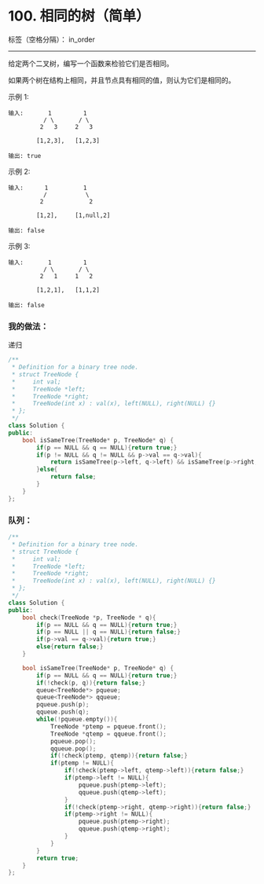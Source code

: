﻿# 100. 相同的树（简单）

标签（空格分隔）： in_order

---
给定两个二叉树，编写一个函数来检验它们是否相同。

如果两个树在结构上相同，并且节点具有相同的值，则认为它们是相同的。

示例 1:

    输入:       1         1
              / \       / \
             2   3     2   3
    
            [1,2,3],   [1,2,3]
    
    输出: true

示例 2:

    输入:      1          1
              /           \
             2             2
    
            [1,2],     [1,null,2]
    
    输出: false

示例 3:

    输入:       1         1
              / \       / \
             2   1     1   2
    
            [1,2,1],   [1,1,2]
    
    输出: false


### 我的做法：   
递归
```C++
/**
 * Definition for a binary tree node.
 * struct TreeNode {
 *     int val;
 *     TreeNode *left;
 *     TreeNode *right;
 *     TreeNode(int x) : val(x), left(NULL), right(NULL) {}
 * };
 */
class Solution {
public:
    bool isSameTree(TreeNode* p, TreeNode* q) {
        if(p == NULL && q == NULL){return true;}
        if(p != NULL && q != NULL && p->val == q->val){
            return isSameTree(p->left, q->left) && isSameTree(p->right, q->right);
        }else{
            return false;
        }
    }
};
```

### 队列：  
```C++
/**
 * Definition for a binary tree node.
 * struct TreeNode {
 *     int val;
 *     TreeNode *left;
 *     TreeNode *right;
 *     TreeNode(int x) : val(x), left(NULL), right(NULL) {}
 * };
 */
class Solution {
public:
    bool check(TreeNode *p, TreeNode * q){
        if(p == NULL && q == NULL){return true;}
        if(p == NULL || q == NULL){return false;}
        if(p->val == q->val){return true;}
        else{return false;}
    }

    bool isSameTree(TreeNode* p, TreeNode* q) {
        if(p == NULL && q == NULL){return true;}
        if(!check(p, q)){return false;}
        queue<TreeNode*> pqueue;
        queue<TreeNode*> qqueue;
        pqueue.push(p);
        qqueue.push(q);
        while(!pqueue.empty()){
            TreeNode *ptemp = pqueue.front();
            TreeNode *qtemp = qqueue.front();
            pqueue.pop();
            qqueue.pop();
            if(!check(ptemp, qtemp)){return false;}
            if(ptemp != NULL){
                if(!check(ptemp->left, qtemp->left)){return false;}
                if(ptemp->left != NULL){
                    pqueue.push(ptemp->left);
                    qqueue.push(qtemp->left);
                }
                if(!check(ptemp->right, qtemp->right)){return false;}
                if(ptemp->right != NULL){
                    pqueue.push(ptemp->right);
                    qqueue.push(qtemp->right);
                }
            }
        }
        return true;
    }
};
```